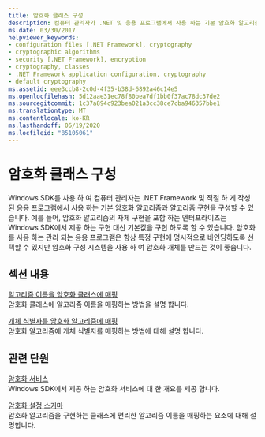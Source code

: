 ```yaml
---
title: 암호화 클래스 구성
description: 컴퓨터 관리자가 .NET 및 응용 프로그램에서 사용 하는 기본 암호화 알고리즘과 알고리즘 구현을 어떻게 구성할 수 있는지 이해 합니다.
ms.date: 03/30/2017
helpviewer_keywords:
- configuration files [.NET Framework], cryptography
- cryptographic algorithms
- security [.NET Framework], encryption
- cryptography, classes
- .NET Framework application configuration, cryptography
- default cryptography
ms.assetid: eee3ccb8-2c0d-4f35-b38d-6892a46c14e5
ms.openlocfilehash: 5d12aae31ec78f80bea7df1bb0f37ac78dc37de2
ms.sourcegitcommit: 1c37a894c923bea021a3cc38ce7cba946357bbe1
ms.translationtype: MT
ms.contentlocale: ko-KR
ms.lasthandoff: 06/19/2020
ms.locfileid: "85105061"
---
```

# <a name="configuring-cryptography-classes"></a>암호화 클래스 구성
Windows SDK를 사용 하 여 컴퓨터 관리자는 .NET Framework 및 적절 하 게 작성 된 응용 프로그램에서 사용 하는 기본 암호화 알고리즘과 알고리즘 구현을 구성할 수 있습니다.  예를 들어, 암호화 알고리즘의 자체 구현을 포함 하는 엔터프라이즈는 Windows SDK에서 제공 하는 구현 대신 기본값을 구현 하도록 할 수 있습니다. 암호화를 사용 하는 관리 되는 응용 프로그램은 항상 특정 구현에 명시적으로 바인딩하도록 선택할 수 있지만 암호화 구성 시스템을 사용 하 여 암호화 개체를 만드는 것이 좋습니다.  
  
## <a name="in-this-section"></a>섹션 내용  
 [알고리즘 이름을 암호화 클래스에 매핑](map-algorithm-names-to-cryptography-classes.md)  
 암호화 클래스에 알고리즘 이름을 매핑하는 방법을 설명 합니다.  
  
 [개체 식별자를 암호화 알고리즘에 매핑](map-object-identifiers-to-cryptography-algorithms.md)  
 암호화 알고리즘에 개체 식별자를 매핑하는 방법에 대해 설명 합니다.  
  
## <a name="related-sections"></a>관련 단원  
 [암호화 서비스](../../standard/security/cryptographic-services.md)  
 Windows SDK에서 제공 하는 암호화 서비스에 대 한 개요를 제공 합니다.  
  
 [암호화 설정 스키마](./file-schema/cryptography/index.md)  
 암호화 알고리즘을 구현하는 클래스에 편리한 알고리즘 이름을 매핑하는 요소에 대해 설명합니다.
